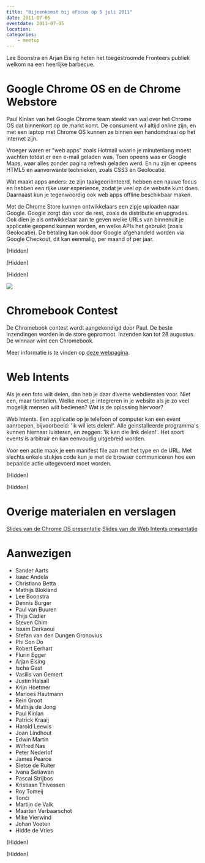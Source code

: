 ```yaml
---
title: "Bijeenkomst bij eFocus op 5 juli 2011"
date: 2011-07-05
eventdate: 2011-07-05
location: 
categories: 
    - meetup
---
```

Lee Boonstra en Arjan Eising heten het toegestroomde Fronteers publiek welkom na een heerlijke barbecue.

# Google Chrome OS en de Chrome Webstore

Paul Kinlan van het Google Chrome team steekt van wal over het Chrome OS dat binnenkort op de markt komt. De consument wil altijd online zijn, en met een laptop met Chrome OS kunnen ze binnen een handomdraai op het internet zijn.

Vroeger waren er "web apps" zoals Hotmail waarin je minutenlang moest wachten totdat er een e-mail geladen was. Toen opeens was er Google Maps, waar alles zonder pagina refresh geladen werd. En nu zijn er opeens HTML5 en aanverwante technieken, zoals CSS3 en Geolocatie.

Wat maakt apps anders: ze zijn taakgeoriënteerd, hebben een nauwe focus en hebben een rijke user experience, zodat je veel op de website kunt doen. Daarnaast kun je tegenwoordig ook web apps offline beschikbaar maken.

Met de Chrome Store kunnen ontwikkelaars een zipje uploaden naar Google. Google zorgt dan voor de rest, zoals de distributie en upgrades. Ook dien je als ontwikkelaar aan te geven welke URLs van binnenuit je applicatie geopend kunnen worden, en welke APIs het gebruikt (zoals Geolocatie). De betaling kan ook door Google afgehandeld worden via Google Checkout, dit kan eenmalig, per maand of per jaar.

(Hidden)

(Hidden)

(Hidden)

![](https://fronteers.nl/_img/2011/07/fronteers-bier.jpg)

# Chromebook Contest

De Chromebook contest wordt aangekondigd door Paul. De beste inzendingen worden in de store gepromoot. Inzenden kan tot 28 augustus. De winnaar wint een Chromebook.

Meer informatie is te vinden op [deze webpagina](https://sites.google.com/site/cwsnlcomp/).

# Web Intents

Als je een foto wilt delen, dan heb je daar diverse webdiensten voor. Niet een, maar tientallen. Welke moet je integreren in je website als je zo veel mogelijk mensen wilt bedienen? Wat is de oplossing hiervoor?

Web Intents. Een applicatie op je telefoon of computer kan een event aanroepen, bijvoorbeeld: 'ik wil iets delen!'. Alle geinstalleerde programma's kunnen hiernaar luisteren, en zeggen: 'ik kan die link delen!'. Het soort events is arbitrair en kan eenvoudig uitgebreid worden.

Voor een actie maak je een manifest file aan met het type en de URL. Met slechts enkele stukjes code kun je met de browser communiceren hoe een bepaalde actie uitegevoerd moet worden.

(Hidden)

(Hidden)

# Overige materialen en verslagen

[Slides van de Chrome OS presentatie](https://fronteers-cws.appspot.com/WebStore/index.html)
[Slides van de Web Intents presentatie](https://fronteers-cws.appspot.com/WebIntents/index.html)

# Aanwezigen

* Sander Aarts
* Isaac Andela
* Christiano Betta
* Mathijs Blokland
* Lee Boonstra
* Dennis Burger
* Paul van Buuren
* Thijs Cadier
* Steven Chim
* Issam Derkaoui
* Stefan van den Dungen Gronovius
* Phi Son Do
* Robert Eerhart
* Flurin Egger
* Arjan Eising
* Ischa Gast
* Vasilis van Gemert
* Justin Halsall
* Krijn Hoetmer
* Marloes Hautmann
* Rein Groot
* Mathijs de Jong
* Paul Kinlan
* Patrick Kraaij
* Harold Leewis
* Joan Lindhout
* Edwin Martin
* Wilfred Nas
* Peter Nederlof
* James Pearce
* Sietse de Ruiter
* Ivana Setiawan
* Pascal Strijbos
* Kristiaan Thivessen
* Roy Tomeij
* Tonći
* Martijn de Valk
* Maarten Verbaarschot
* Mike Vierwind
* Johan Voeten
* Hidde de Vries

(Hidden)

(Hidden)